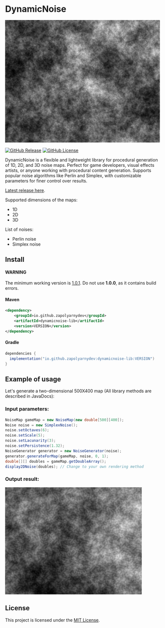 # DynamicNoise
<img src="./images/noise-preview.png" width="575"/>

[![GitHub Release](https://img.shields.io/github/v/release/ZapolyarnyDev/DynamicNoise?style=for-the-badge&color=%235789BF&link=https%3A%2F%2Fgithub.com%2FZapolyarnyDev%2FDynamicNoise%2Freleases)](https://github.com/ZapolyarnyDev/DynamicNoise/releases)
[![GitHub License](https://img.shields.io/github/license/ZapolyarnyDev/DynamicNoise?style=for-the-badge&color=%2347D524&link=..%2FLICENSE)](LICENSE)

DynamicNoise is a flexible and lightweight library for procedural generation of 1D, 2D, and 3D noise maps.
Perfect for game developers, visual effects artists, or anyone working with procedural content generation.
Supports popular noise algorithms like Perlin and Simplex, with customizable parameters for finer control over results.

[Latest release here](https://github.com/ZapolyarnyDev/DynamicNoise/releases).


Supported dimensions of the maps:
- 1D
- 2D
- 3D


List of noises:
- Perlin noise
- Simplex noise

## Install

#### WARNING
The minimum working version is [1.0.1](https://github.com/ZapolyarnyDev/DynamicNoise/releases). Do not use **1.0.0**, as it contains build errors.

#### Maven

```xml
<dependency>
    <groupId>io.github.zapolyarnydev</groupId>
    <artifactId>dynamicnoise-lib</artifactId>
    <version>VERSION</version>
</dependency>
```

#### Gradle

```groovy
dependencies {
  implementation("io.github.zapolyarnydev:dynamicnoise-lib:VERSION")
}
```

## Example of usage

Let's generate a two-dimensional 500X400 map (All library methods are described in JavaDocs):

### Input parameters:

```java
NoiseMap gameMap = new NoiseMap(new double[500][400]);
Noise noise = new SimplexNoise();
noise.setOctaves(6);
noise.setScale(5);
noise.setLacunarity(3);
noise.setPersistence(1.32);
NoiseGenerator generator = new NoiseGenerator(noise);
generator.generateForMap(gameMap, noise, 0, 1);
double[][] doubles = gameMap.getDoubleArray();
display2DNoise(doubles); // Change to your own rendering method 
```

### Output result:

<img src="./images/example-noise.png" width="445"/>

## License
This project is licensed under the [MIT License](https://github.com/ZapolyarnyDev/DynamicNoise/blob/main/LICENSE).
